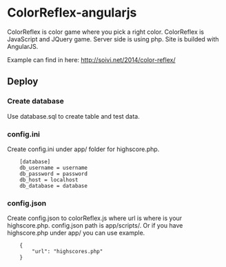 ColorReflex-angularjs
=====================

ColorReflex is color game where you pick a right color. ColorReflex is JavaScript and JQuery game.
Server side is using php. Site is builded with AngularJS.

Example can find in here: http://soivi.net/2014/color-reflex/

## Deploy

### Create database
Use database.sql to create table and test data.

### config.ini
Create config.ini under app/ folder for highscore.php.

		[database]
		db_username = username
		db_password = password
		db_host = localhost
		db_database = database
		
### config.json
Create config.json to colorReflex.js where url is where is your highscore.php.
config.json path is app/scripts/. Or if you have highscore.php under app/ you can use example.

		{
			"url": "highscores.php"
		}
